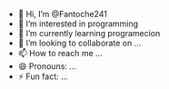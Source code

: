 - 👋 Hi, I’m @Fantoche241
- 👀 I’m interested in programming
- 🌱 I’m currently learning programecion
- 💞️ I’m looking to collaborate on ...
- 📫 How to reach me ...
- 😄 Pronouns: ...
- ⚡ Fun fact: ...

